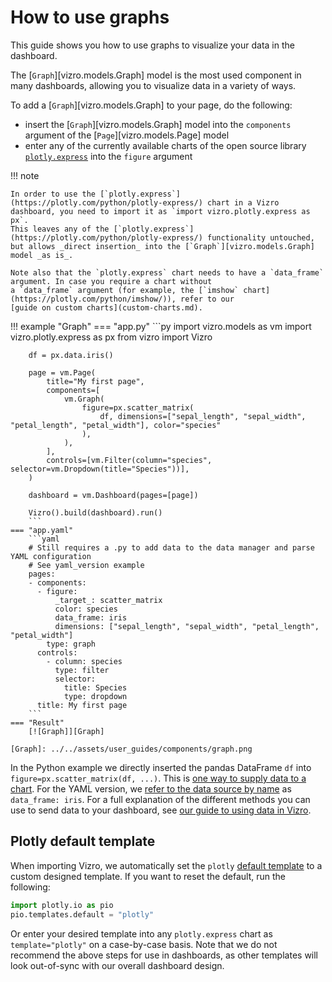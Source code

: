 # How to use graphs

This guide shows you how to use graphs to visualize your data in the dashboard.

The [`Graph`][vizro.models.Graph] model is the most used component in many dashboards, allowing you to visualize data in a variety of ways.

To add a [`Graph`][vizro.models.Graph] to your page, do the following:

- insert the [`Graph`][vizro.models.Graph] model into the `components` argument of the
[`Page`][vizro.models.Page] model
- enter any of the currently available charts of the open source library [`plotly.express`](https://plotly.com/python/plotly-express/) into the `figure` argument

!!! note

    In order to use the [`plotly.express`](https://plotly.com/python/plotly-express/) chart in a Vizro dashboard, you need to import it as `import vizro.plotly.express as px`.
    This leaves any of the [`plotly.express`](https://plotly.com/python/plotly-express/) functionality untouched, but allows _direct insertion_ into the [`Graph`][vizro.models.Graph] model _as is_.

    Note also that the `plotly.express` chart needs to have a `data_frame` argument. In case you require a chart without
    a `data_frame` argument (for example, the [`imshow` chart](https://plotly.com/python/imshow/)), refer to our
    [guide on custom charts](custom-charts.md).



!!! example "Graph"
    === "app.py"
        ```py
        import vizro.models as vm
        import vizro.plotly.express as px
        from vizro import Vizro

        df = px.data.iris()

        page = vm.Page(
            title="My first page",
            components=[
                vm.Graph(
                    figure=px.scatter_matrix(
                        df, dimensions=["sepal_length", "sepal_width", "petal_length", "petal_width"], color="species"
                    ),
                ),
            ],
            controls=[vm.Filter(column="species", selector=vm.Dropdown(title="Species"))],
        )

        dashboard = vm.Dashboard(pages=[page])

        Vizro().build(dashboard).run()
        ```
    === "app.yaml"
        ```yaml
        # Still requires a .py to add data to the data manager and parse YAML configuration
        # See yaml_version example
        pages:
        - components:
          - figure:
              _target_: scatter_matrix
              color: species
              data_frame: iris
              dimensions: ["sepal_length", "sepal_width", "petal_length", "petal_width"]
            type: graph
          controls:
            - column: species
              type: filter
              selector:
                title: Species
                type: dropdown
          title: My first page
        ```
    === "Result"
        [![Graph]][Graph]

    [Graph]: ../../assets/user_guides/components/graph.png


In the Python example we directly inserted the pandas DataFrame `df` into `figure=px.scatter_matrix(df, ...)`. This is [one way to supply data to a chart](data.md#supply-directly). For the YAML version, we [refer to the data source by name](data.md#reference-by-name) as `data_frame: iris`. For a full explanation of the different methods you can use to send data to your dashboard, see [our guide to using data in Vizro](data.md).


## Plotly default template

When importing Vizro, we automatically set the `plotly` [default template](https://plotly.com/python/templates/#specifying-a-default-themes) to a custom designed template. If you want to reset the default, run the following:

```py
import plotly.io as pio
pio.templates.default = "plotly"
```

Or enter your desired template into any `plotly.express` chart as `template="plotly"` on a case-by-case basis. Note that we do not recommend the above steps for use in dashboards, as other templates will look out-of-sync with our overall dashboard design.
